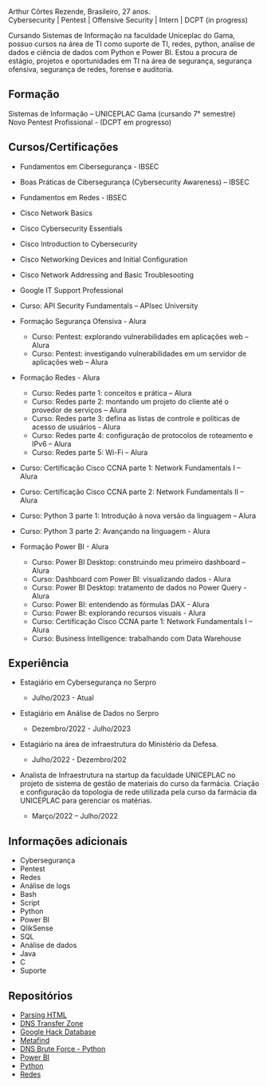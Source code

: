 Arthur Côrtes Rezende, Brasileiro, 27 anos.
<br>
Cybersecurity | Pentest | Offensive Security | Intern | DCPT (in progress)

Cursando Sistemas de Informação na faculdade Uniceplac do Gama, possuo cursos na área de TI como suporte de TI, redes, python, analise de dados e ciência de dados com Python e Power BI.
Estou a procura de estágio, projetos e oportunidades em TI na área de segurança, segurança ofensiva, segurança de redes, forense e auditoria.

## **Formação**
Sistemas de Informação – UNICEPLAC Gama (cursando 7° semestre)<br>
Novo Pentest Profissional - (DCPT em progresso)

## **Cursos/Certificações**
- Fundamentos em Cibersegurança - IBSEC
- Boas Práticas de Cibersegurança (Cybersecurity Awareness) – IBSEC
- Fundamentos em Redes - IBSEC
- Cisco Network Basics
- Cisco Cybersecurity Essentials
- Cisco Introduction to Cybersecurity
- Cisco Networking Devices and Initial Configuration
- Cisco Network Addressing and Basic Troublesooting
- Google IT Support Professional
- Curso: API Security Fundamentals – APIsec University
- Formação Segurança Ofensiva - Alura
  - Curso: Pentest: explorando vulnerabilidades em aplicações web – Alura
  - Curso: Pentest: investigando vulnerabilidades em um servidor de aplicações web – Alura
- Formação Redes - Alura
  - Curso: Redes parte 1: conceitos e prática – Alura
  - Curso: Redes parte 2: montando um projeto do cliente até o provedor de serviços – Alura
  - Curso: Redes parte 3: defina as listas de controle e políticas de acesso de usuários - Alura
  - Curso: Redes parte 4: configuração de protocolos de roteamento e IPv6 – Alura
  - Curso: Redes parte 5: Wi-Fi – Alura
- Curso: Certificação Cisco CCNA parte 1: Network Fundamentals I – Alura
- Curso: Certificação Cisco CCNA parte 2: Network Fundamentals II – Alura
- Curso: Python 3 parte 1: Introdução à nova versão da linguagem – Alura
- Curso: Python 3 parte 2: Avançando na linguagem - Alura
 
- Formação Power BI - Alura
  - Curso: Power BI Desktop: construindo meu primeiro dashboard – Alura
  - Curso: Dashboard com Power BI: visualizando dados - Alura
  - Curso: Power BI Desktop: tratamento de dados no Power Query - Alura
  - Curso: Power BI: entendendo as fórmulas DAX - Alura
  - Curso: Power BI: explorando recursos visuais - Alura
  - Curso: Certificação Cisco CCNA parte 1: Network Fundamentals I – Alura
  - Curso: Business Intelligence: trabalhando com Data Warehouse




## **Experiência**
- Estagiário em Cybersegurança no Serpro
  - Julho/2023 - Atual   

- Estagiário em Análise de Dados no Serpro
  - Dezembro/2022 - Julho/2023   

- Estagiário na área de infraestrutura do Ministério da Defesa.
  - Julho/2022 - Dezembro/202

- Analista de Infraestrutura na startup da faculdade UNICEPLAC no projeto de sistema de gestão de materiais do curso da farmácia. Criação e configuração da topologia de rede utilizada pela curso da farmácia da UNICEPLAC para gerenciar os matérias.
  - Março/2022 – Julho/2022




## **Informações adicionais**
- Cybersegurança
- Pentest
- Redes
- Análise de logs
- Bash
- Script
- Python
- Power BI
- QlikSense
- SQL
- Análise de dados
- Java
- C
- Suporte

## **Repositórios**
- [Parsing HTML](https://github.com/arthurcortesr/Parsing-HTML/blob/main/README.md)
- [DNS Transfer Zone](https://github.com/arthurcortesr/DNS-Transfer-Zone)
- [Google Hack Database](https://github.com/arthurcortesr/Google-Hack-Database)
- [Metafind](https://github.com/arthurcortesr/Metafind)
- [DNS Brute Force - Python](https://github.com/arthurcortesr/DNS-Brute-Force-Python)
- [Power BI](https://github.com/arthurcortesr/PowerBI)
- [Python](https://github.com/arthurcortesr/Python)
- [Redes](https://github.com/arthurcortesr/Redes)

